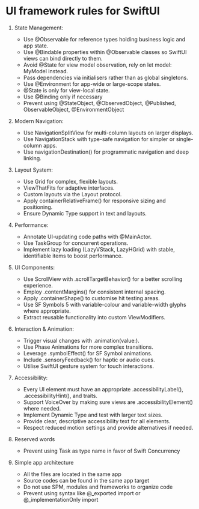 # UI framework rules for SwiftUI

1. State Management:
   - Use @Observable for reference types holding business logic and app state.  
   - Use @Bindable properties within @Observable classes so SwiftUI views can bind directly to them.
   - Avoid @State for view model observation, rely on let model: MyModel instead.  
   - Pass dependencies via initialisers rather than as global singletons.  
   - Use @Environment for app-wide or large-scope states.  
   - @State is only for view-local state.
   - Use @Binding only if necessary
   - Prevent using @StateObject, @ObservedObject, @Published, ObservableObject, @EnvironmentObject

2. Modern Navigation:
   - Use NavigationSplitView for multi-column layouts on larger displays.  
   - Use NavigationStack with type-safe navigation for simpler or single-column apps.  
   - Use navigationDestination() for programmatic navigation and deep linking.

3. Layout System:
   - Use Grid for complex, flexible layouts.  
   - ViewThatFits for adaptive interfaces.  
   - Custom layouts via the Layout protocol.  
   - Apply containerRelativeFrame() for responsive sizing and positioning.  
   - Ensure Dynamic Type support in text and layouts.

4. Performance:
   - Annotate UI-updating code paths with @MainActor.  
   - Use TaskGroup for concurrent operations.  
   - Implement lazy loading (LazyVStack, LazyHGrid) with stable, identifiable items to boost performance.

5. UI Components:
   - Use ScrollView with .scrollTargetBehavior() for a better scrolling experience.  
   - Employ .contentMargins() for consistent internal spacing.  
   - Apply .containerShape() to customise hit testing areas.  
   - Use SF Symbols 5 with variable-colour and variable-width glyphs where appropriate.  
   - Extract reusable functionality into custom ViewModifiers.

6. Interaction & Animation:
   - Trigger visual changes with .animation(value:).  
   - Use Phase Animations for more complex transitions.  
   - Leverage .symbolEffect() for SF Symbol animations.  
   - Include .sensoryFeedback() for haptic or audio cues.  
   - Utilise SwiftUI gesture system for touch interactions.

7. Accessibility:
   - Every UI element must have an appropriate .accessibilityLabel(), .accessibilityHint(), and traits.  
   - Support VoiceOver by making sure views are .accessibilityElement() where needed.  
   - Implement Dynamic Type and test with larger text sizes.  
   - Provide clear, descriptive accessibility text for all elements.  
   - Respect reduced motion settings and provide alternatives if needed.

8. Reserved words
   - Prevent using Task as type name in favor of Swift Concurrency

9. Simple app architecture
   - All the files are located in the same app
   - Source codes can be found in the same app target
   - Do not use SPM, modules and frameworks to organize code
   - Prevent using syntax like @_exported import or @_implementationOnly import
